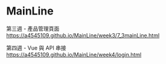# MainLine

第三週 - 產品管理頁面 https://a4545109.github.io/MainLine/week3/7_3mainLine.html

第四週 - Vue 與 API 串接 https://a4545109.github.io/MainLine/week4/login.html
